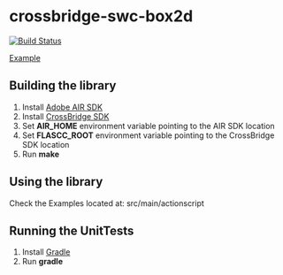crossbridge-swc-box2d
=====================

[![Build Status](https://travis-ci.org/crossbridge-community/crossbridge-swc-box2d.svg?branch=master)](https://travis-ci.org/crossbridge-community/crossbridge-swc-box2d)

[Example](http://www.vpmedia.hu/crossbridge/box2d/)

## Building the library

1. Install [Adobe AIR SDK](https://www.adobe.com/devnet/air/air-sdk-download.html)
2. Install [CrossBridge SDK](http://sourceforge.net/projects/crossbridge-community/files/)
3. Set **AIR_HOME** environment variable pointing to the AIR SDK location
4. Set **FLASCC_ROOT** environment variable pointing to the CrossBridge SDK location
5. Run **make**

## Using the library

Check the Examples located at: src/main/actionscript

## Running the UnitTests

1. Install [Gradle](http://www.gradle.org/)
2. Run **gradle**
